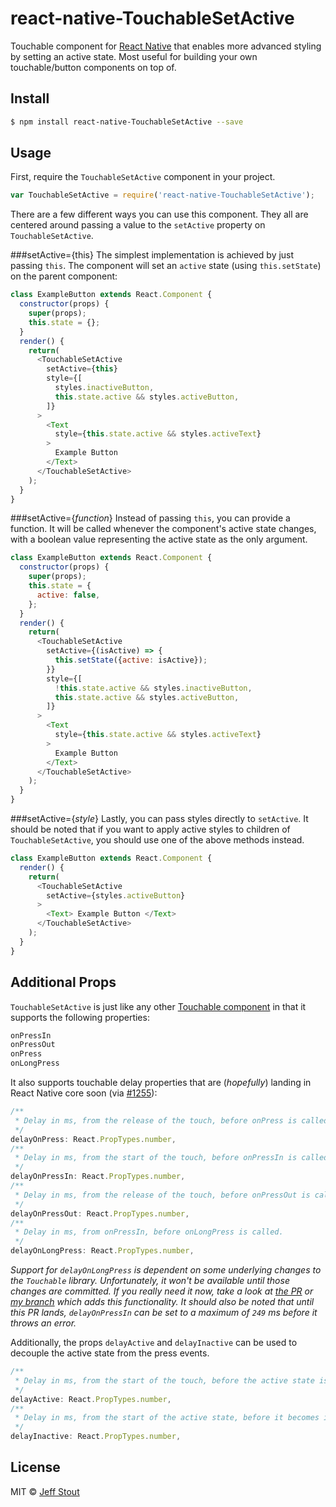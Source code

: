 # react-native-TouchableSetActive
Touchable component for [React Native](https://github.com/facebook/react-native) that enables more advanced styling by setting an active state. Most useful for building your own touchable/button components on top of.

## Install
```sh
$ npm install react-native-TouchableSetActive --save
```

## Usage
First, require the `TouchableSetActive` component in your project.
```javascript
var TouchableSetActive = require('react-native-TouchableSetActive');
```

There are a few different ways you can use this component. They all are centered around passing a value to the `setActive` property on `TouchableSetActive`.

###setActive={this}
The simplest implementation is achieved by just passing `this`. The component will set an `active` state (using `this.setState`) on the parent component:
```javascript
class ExampleButton extends React.Component {
  constructor(props) {
    super(props);
    this.state = {};
  }
  render() {
    return(
      <TouchableSetActive
        setActive={this}
        style={[
          styles.inactiveButton,
          this.state.active && styles.activeButton,
        ]}
      >
        <Text
          style={this.state.active && styles.activeText}
        >
          Example Button
        </Text>
      </TouchableSetActive>
    );
  }
}
```

###setActive={*function*}
Instead of passing `this`, you can provide a function. It will be called whenever the component's active state changes, with a boolean value representing the active state as the only argument.
```javascript
class ExampleButton extends React.Component {
  constructor(props) {
    super(props);
    this.state = {
      active: false,
    };
  }
  render() {
    return(
      <TouchableSetActive
        setActive={(isActive) => {
          this.setState({active: isActive});
        }}
        style={[
          !this.state.active && styles.inactiveButton,
          this.state.active && styles.activeButton,
        ]}
      >
        <Text
          style={this.state.active && styles.activeText}
        >
          Example Button
        </Text>
      </TouchableSetActive>
    );
  }
}
```


###setActive={*style*}
Lastly, you can pass styles directly to `setActive`. It should be noted that if you want to apply active styles to children of `TouchableSetActive`, you should use one of the above methods instead.
```javascript
class ExampleButton extends React.Component {
  render() {
    return(
      <TouchableSetActive
        setActive={styles.activeButton}
      >
        <Text> Example Button </Text>
      </TouchableSetActive>
    );
  }
}
```

## Additional Props
`TouchableSetActive` is just like any other [Touchable component](https://facebook.github.io/react-native/docs/touchablewithoutfeedback.html) in that it supports the following properties:
```javascript
onPressIn
onPressOut
onPress
onLongPress
```

It also supports touchable delay properties that are (*hopefully*) landing in React Native core soon (via [\#1255](https://github.com/facebook/react-native/pull/1255)):
```javascript
/**
 * Delay in ms, from the release of the touch, before onPress is called.
 */
delayOnPress: React.PropTypes.number,
/**
 * Delay in ms, from the start of the touch, before onPressIn is called.
 */
delayOnPressIn: React.PropTypes.number,
/**
 * Delay in ms, from the release of the touch, before onPressOut is called.
 */
delayOnPressOut: React.PropTypes.number,
/**
 * Delay in ms, from onPressIn, before onLongPress is called.
 */
delayOnLongPress: React.PropTypes.number,
```
*Support for `delayOnLongPress` is dependent on some underlying changes to the `Touchable` library. Unfortunately, it won't be available until those changes are committed. If you really need it now, take a look at [the PR](https://github.com/facebook/react-native/pull/1255) or [my branch](https://github.com/jmstout/react-native/tree/touchable-custom-delays) which adds this functionality. It should also be noted that until this PR lands, `delayOnPressIn` can be set to a maximum of `249` ms before it throws an error.*

Additionally, the props `delayActive` and `delayInactive` can be used to decouple the active state from the press events.
```javascript
/**
 * Delay in ms, from the start of the touch, before the active state is shown.
 */
delayActive: React.PropTypes.number,
/**
 * Delay in ms, from the start of the active state, before it becomes inactive.
 */
delayInactive: React.PropTypes.number,
```

## License
MIT © [Jeff Stout](http://jmstout.com)